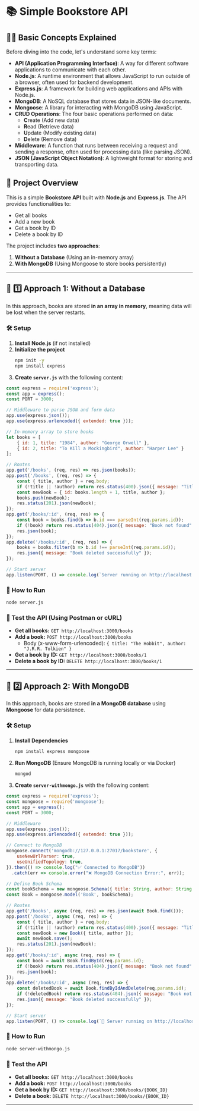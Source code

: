 # 📚 Simple Bookstore API

## 🧑‍🏫 Basic Concepts Explained

Before diving into the code, let's understand some key terms:

- **API (Application Programming Interface)**: A way for different software applications to communicate with each other.
- **Node.js**: A runtime environment that allows JavaScript to run outside of a browser, often used for backend development.
- **Express.js**: A framework for building web applications and APIs with Node.js.
- **MongoDB**: A NoSQL database that stores data in JSON-like documents.
- **Mongoose**: A library for interacting with MongoDB using JavaScript.
- **CRUD Operations**: The four basic operations performed on data:
    - **C**reate (Add new data)
    - **R**ead (Retrieve data)
    - **U**pdate (Modify existing data)
    - **D**elete (Remove data)
- **Middleware**: A function that runs between receiving a request and sending a response, often used for processing data (like parsing JSON).
- **JSON (JavaScript Object Notation)**: A lightweight format for storing and transporting data.

## 📖 Project Overview

This is a simple **Bookstore API** built with **Node.js** and **Express.js**. The API provides functionalities to:

- Get all books
- Add a new book
- Get a book by ID
- Delete a book by ID

The project includes **two approaches**:
1. **Without a Database** (Using an in-memory array)
2. **With MongoDB** (Using Mongoose to store books persistently)

---

## 📌 1️⃣ Approach 1: Without a Database

In this approach, books are stored **in an array in memory**, meaning data will be lost when the server restarts.

### **🛠️ Setup**
1. **Install Node.js** (if not installed)
2. **Initialize the project**
   ```sh
   npm init -y
   npm install express
   ```
3. **Create `server.js`** with the following content:

```javascript
const express = require('express');
const app = express();
const PORT = 3000;

// Middleware to parse JSON and form data
app.use(express.json());
app.use(express.urlencoded({ extended: true }));

// In-memory array to store books
let books = [
    { id: 1, title: "1984", author: "George Orwell" },
    { id: 2, title: "To Kill a Mockingbird", author: "Harper Lee" }
];

// Routes
app.get('/books', (req, res) => res.json(books));
app.post('/books', (req, res) => {
    const { title, author } = req.body;
    if (!title || !author) return res.status(400).json({ message: "Title and author are required" });
    const newBook = { id: books.length + 1, title, author };
    books.push(newBook);
    res.status(201).json(newBook);
});
app.get('/books/:id', (req, res) => {
    const book = books.find(b => b.id === parseInt(req.params.id));
    if (!book) return res.status(404).json({ message: "Book not found" });
    res.json(book);
});
app.delete('/books/:id', (req, res) => {
    books = books.filter(b => b.id !== parseInt(req.params.id));
    res.json({ message: "Book deleted successfully" });
});

// Start server
app.listen(PORT, () => console.log(`Server running on http://localhost:${PORT}`));
```

### **📌 How to Run**
```sh
node server.js
```

### **📌 Test the API (Using Postman or cURL)**
- **Get all books:** `GET http://localhost:3000/books`
- **Add a book:** `POST http://localhost:3000/books`
    - Body (x-www-form-urlencoded): `{ title: "The Hobbit", author: "J.R.R. Tolkien" }`
- **Get a book by ID:** `GET http://localhost:3000/books/1`
- **Delete a book by ID:** `DELETE http://localhost:3000/books/1`

---

## 📌 2️⃣ Approach 2: With MongoDB

In this approach, books are stored **in a MongoDB database** using **Mongoose** for data persistence.

### **🛠️ Setup**
1. **Install Dependencies**
   ```sh
   npm install express mongoose
   ```
2. **Run MongoDB** (Ensure MongoDB is running locally or via Docker)
   ```sh
   mongod
   ```
3. **Create `server-withmongo.js`** with the following content:

```javascript
const express = require('express');
const mongoose = require('mongoose');
const app = express();
const PORT = 3000;

// Middleware
app.use(express.json());
app.use(express.urlencoded({ extended: true }));

// Connect to MongoDB
mongoose.connect('mongodb://127.0.0.1:27017/bookstore', {
    useNewUrlParser: true,
    useUnifiedTopology: true,
}).then(() => console.log("✅ Connected to MongoDB"))
  .catch(err => console.error("❌ MongoDB Connection Error:", err));

// Define Book Schema
const bookSchema = new mongoose.Schema({ title: String, author: String });
const Book = mongoose.model('Book', bookSchema);

// Routes
app.get('/books', async (req, res) => res.json(await Book.find()));
app.post('/books', async (req, res) => {
    const { title, author } = req.body;
    if (!title || !author) return res.status(400).json({ message: "Title and author are required" });
    const newBook = new Book({ title, author });
    await newBook.save();
    res.status(201).json(newBook);
});
app.get('/books/:id', async (req, res) => {
    const book = await Book.findById(req.params.id);
    if (!book) return res.status(404).json({ message: "Book not found" });
    res.json(book);
});
app.delete('/books/:id', async (req, res) => {
    const deletedBook = await Book.findByIdAndDelete(req.params.id);
    if (!deletedBook) return res.status(404).json({ message: "Book not found" });
    res.json({ message: "Book deleted successfully" });
});

// Start server
app.listen(PORT, () => console.log(`🚀 Server running on http://localhost:${PORT}`));
```

### **📌 How to Run**
```sh
node server-withmongo.js
```

### **📌 Test the API**
- **Get all books:** `GET http://localhost:3000/books`
- **Add a book:** `POST http://localhost:3000/books`
- **Get a book by ID:** `GET http://localhost:3000/books/{BOOK_ID}`
- **Delete a book:** `DELETE http://localhost:3000/books/{BOOK_ID}`
---

